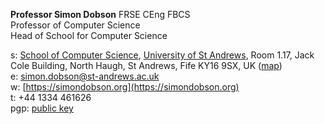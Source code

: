 <!--
.. title: Contact details
.. slug: contact
.. date: 2020-06-17 17:00:38 UTC+01:00
.. tags: 
.. category: personal
.. link: 
.. description: 
.. type: text
-->

**Professor Simon Dobson** FRSE CEng FBCS <br>
Professor of Computer Science <br>
Head of School for Computer Science <br>

s: [School of Computer Science](https://www.st-andrews.ac.uk/computer-science),
[University of St Andrews](https://www.st-andrews.ac.uk),
Room 1.17, Jack Cole Building, North Haugh, St Andrews, Fife KY16 9SX, UK
([map](http://maps.google.com/maps?f=q&source=s_q&hl=en&geocode=&q=St+Andrews,+Fife+KY16++9SX&sll=56.458032,-2.981972&sspn=0.491711,1.5065&ie=UTF8&hq=&hnear=Saint+Andrews,+Fife+KY16+9SX,+United+Kingdom&ll=56.341448,-2.804775&spn=0.007707,0.023539&t=h&z=16))
<br>
e: [simon.dobson@st-andrews.ac.uk](mailto:simon.dobson@st-andrews.ac.uk) <br>
w: [https://simondobson.org](https://simondobson.org) <br>
t: +44 1334 461626 <br>
pgp: [public key](/identity.pub.txt)

